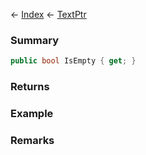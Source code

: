 ← [Index](Api-Index) ← [TextPtr](VRage.Game.ModAPI.Ingame.Utilities.TextPtr)

### Summary

```csharp
public bool IsEmpty { get; }
```

### Returns

### Example

### Remarks

